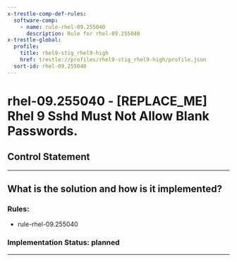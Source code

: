 ```yaml
---
x-trestle-comp-def-rules:
  software-comp:
    - name: rule-rhel-09.255040
      description: Rule for rhel-09.255040
x-trestle-global:
  profile:
    title: rhel9-stig_rhel9-high
    href: trestle://profiles/rhel9-stig_rhel9-high/profile.json
  sort-id: rhel-09.255040
---
```


# rhel-09.255040 - \[REPLACE_ME\] Rhel 9 Sshd Must Not Allow Blank Passwords.

## Control Statement

______________________________________________________________________

## What is the solution and how is it implemented?

<!-- For implementation status enter one of: implemented, partial, planned, alternative, not-applicable -->

<!-- Note that the list of rules under ### Rules: is read-only and changes will not be captured after assembly to JSON -->

<!-- Add control implementation description here for control: rhel-09.255040 -->

### Rules:

  - rule-rhel-09.255040

### Implementation Status: planned

______________________________________________________________________
